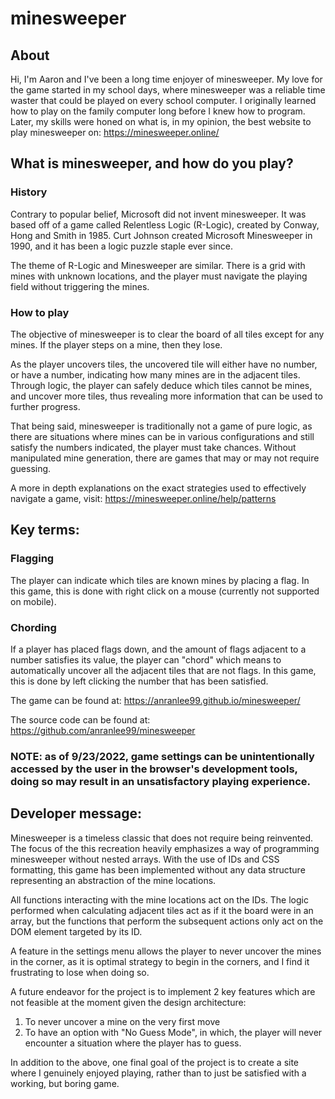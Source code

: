 # minesweeper

## About

Hi, I'm Aaron and I've been a long time enjoyer of minesweeper. My love for the game started in my school days, where minesweeper was a reliable time waster that could be played on every school computer. I originally learned how to play on the family computer long before I knew how to program. Later, my skills were honed on what is, in my opinion, the best website to play minesweeper on: 
https://minesweeper.online/


## What is minesweeper, and how do you play?

### History
Contrary to popular belief, Microsoft did not invent minesweeper. It was based off of a game called
Relentless Logic (R-Logic), created by Conway, Hong and Smith in 1985. Curt Johnson created 
Microsoft Minesweeper in 1990, and it has been a logic puzzle staple ever since. 

The theme of R-Logic and Minesweeper are similar. There is a grid with mines with unknown locations,
and the player must navigate the playing field without triggering the mines. 

### How to play
The objective of minesweeper is to clear the board of all tiles except for any mines. If the player steps on a mine, then they lose.

As the player uncovers tiles, the uncovered tile will either have no number, or have a number, indicating how many mines are in the adjacent tiles. Through logic, the player can safely deduce which tiles cannot be mines, and uncover more tiles, thus revealing more information that can be used to further progress.

That being said, minesweeper is traditionally not a game of pure logic, as there are situations where mines can be in various configurations and still satisfy the numbers indicated, the player must take chances. Without manipulated mine generation, there are games that may or may not require guessing. 

A more in depth explanations on the exact strategies used to effectively navigate a game, visit:
https://minesweeper.online/help/patterns


## Key terms:
### Flagging
The player can indicate which tiles are known mines by placing a flag. In this game, this is done with right click on a mouse (currently not supported on mobile). 

### Chording
If a player has placed flags down, and the amount of flags adjacent to a number satisfies its value, the player can "chord" which means to automatically uncover all the adjacent tiles that are not flags. In this game, this is done by left clicking the number that has been satisfied.

The game can be found at:
https://anranlee99.github.io/minesweeper/

The source code can be found at:
https://github.com/anranlee99/minesweeper

### NOTE: as of 9/23/2022, game settings can be unintentionally accessed by the user in the browser's development tools, doing so may result in an unsatisfactory playing experience. 


## Developer message:
Minesweeper is a timeless classic that does not require being reinvented. The focus of the this recreation heavily emphasizes a way of programming minesweeper without nested arrays. With the use  of IDs and CSS formatting, this game has been implemented without any data structure representing an abstraction of the mine locations. 

All functions interacting with the mine locations act on the IDs. The logic performed when calculating adjacent tiles act as if it the board were in an array, but the functions that perform the subsequent actions only act on the DOM element targeted by its ID. 

A feature in the settings menu allows the player to never uncover the mines in the corner, as it is optimal strategy to begin in the corners, and I find it frustrating to lose when doing so. 

A future endeavor for the project is to implement 2 key features which are not feasible at the moment given the design architecture:
1) To never uncover a mine on the very first move
2) To have an option with "No Guess Mode", in which, the player will never encounter a situation where the player has to guess. 

In addition to the above, one final goal of the project is to create a site where I genuinely enjoyed playing, rather than to just be satisfied with a working, but boring game. 